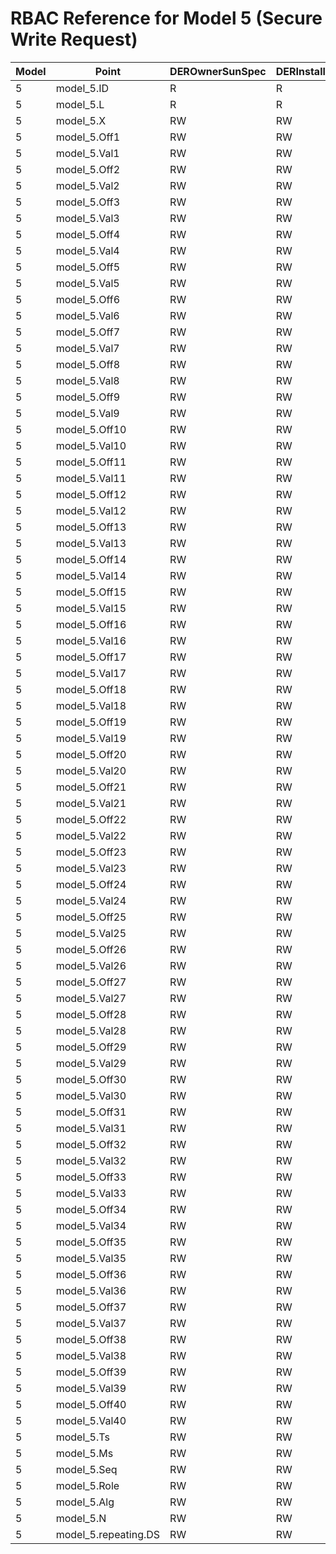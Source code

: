 # RBAC Reference for Model 5 (Secure Write Request)

| Model | Point | DEROwnerSunSpec | DERInstallerSunSpec | DERVendorSunSpec | ServiceProviderSunSpec | GridOperatorSunSpec |
|-------|-------|------------------|---------------------|------------------|------------------------|---------------------|
| 5 | model_5.ID | R | R | R | R | R |
| 5 | model_5.L | R | R | R | R | R |
| 5 | model_5.X | RW | RW | RW | RW | RW |
| 5 | model_5.Off1 | RW | RW | RW | RW | RW |
| 5 | model_5.Val1 | RW | RW | RW | RW | RW |
| 5 | model_5.Off2 | RW | RW | RW | RW | RW |
| 5 | model_5.Val2 | RW | RW | RW | RW | RW |
| 5 | model_5.Off3 | RW | RW | RW | RW | RW |
| 5 | model_5.Val3 | RW | RW | RW | RW | RW |
| 5 | model_5.Off4 | RW | RW | RW | RW | RW |
| 5 | model_5.Val4 | RW | RW | RW | RW | RW |
| 5 | model_5.Off5 | RW | RW | RW | RW | RW |
| 5 | model_5.Val5 | RW | RW | RW | RW | RW |
| 5 | model_5.Off6 | RW | RW | RW | RW | RW |
| 5 | model_5.Val6 | RW | RW | RW | RW | RW |
| 5 | model_5.Off7 | RW | RW | RW | RW | RW |
| 5 | model_5.Val7 | RW | RW | RW | RW | RW |
| 5 | model_5.Off8 | RW | RW | RW | RW | RW |
| 5 | model_5.Val8 | RW | RW | RW | RW | RW |
| 5 | model_5.Off9 | RW | RW | RW | RW | RW |
| 5 | model_5.Val9 | RW | RW | RW | RW | RW |
| 5 | model_5.Off10 | RW | RW | RW | RW | RW |
| 5 | model_5.Val10 | RW | RW | RW | RW | RW |
| 5 | model_5.Off11 | RW | RW | RW | RW | RW |
| 5 | model_5.Val11 | RW | RW | RW | RW | RW |
| 5 | model_5.Off12 | RW | RW | RW | RW | RW |
| 5 | model_5.Val12 | RW | RW | RW | RW | RW |
| 5 | model_5.Off13 | RW | RW | RW | RW | RW |
| 5 | model_5.Val13 | RW | RW | RW | RW | RW |
| 5 | model_5.Off14 | RW | RW | RW | RW | RW |
| 5 | model_5.Val14 | RW | RW | RW | RW | RW |
| 5 | model_5.Off15 | RW | RW | RW | RW | RW |
| 5 | model_5.Val15 | RW | RW | RW | RW | RW |
| 5 | model_5.Off16 | RW | RW | RW | RW | RW |
| 5 | model_5.Val16 | RW | RW | RW | RW | RW |
| 5 | model_5.Off17 | RW | RW | RW | RW | RW |
| 5 | model_5.Val17 | RW | RW | RW | RW | RW |
| 5 | model_5.Off18 | RW | RW | RW | RW | RW |
| 5 | model_5.Val18 | RW | RW | RW | RW | RW |
| 5 | model_5.Off19 | RW | RW | RW | RW | RW |
| 5 | model_5.Val19 | RW | RW | RW | RW | RW |
| 5 | model_5.Off20 | RW | RW | RW | RW | RW |
| 5 | model_5.Val20 | RW | RW | RW | RW | RW |
| 5 | model_5.Off21 | RW | RW | RW | RW | RW |
| 5 | model_5.Val21 | RW | RW | RW | RW | RW |
| 5 | model_5.Off22 | RW | RW | RW | RW | RW |
| 5 | model_5.Val22 | RW | RW | RW | RW | RW |
| 5 | model_5.Off23 | RW | RW | RW | RW | RW |
| 5 | model_5.Val23 | RW | RW | RW | RW | RW |
| 5 | model_5.Off24 | RW | RW | RW | RW | RW |
| 5 | model_5.Val24 | RW | RW | RW | RW | RW |
| 5 | model_5.Off25 | RW | RW | RW | RW | RW |
| 5 | model_5.Val25 | RW | RW | RW | RW | RW |
| 5 | model_5.Off26 | RW | RW | RW | RW | RW |
| 5 | model_5.Val26 | RW | RW | RW | RW | RW |
| 5 | model_5.Off27 | RW | RW | RW | RW | RW |
| 5 | model_5.Val27 | RW | RW | RW | RW | RW |
| 5 | model_5.Off28 | RW | RW | RW | RW | RW |
| 5 | model_5.Val28 | RW | RW | RW | RW | RW |
| 5 | model_5.Off29 | RW | RW | RW | RW | RW |
| 5 | model_5.Val29 | RW | RW | RW | RW | RW |
| 5 | model_5.Off30 | RW | RW | RW | RW | RW |
| 5 | model_5.Val30 | RW | RW | RW | RW | RW |
| 5 | model_5.Off31 | RW | RW | RW | RW | RW |
| 5 | model_5.Val31 | RW | RW | RW | RW | RW |
| 5 | model_5.Off32 | RW | RW | RW | RW | RW |
| 5 | model_5.Val32 | RW | RW | RW | RW | RW |
| 5 | model_5.Off33 | RW | RW | RW | RW | RW |
| 5 | model_5.Val33 | RW | RW | RW | RW | RW |
| 5 | model_5.Off34 | RW | RW | RW | RW | RW |
| 5 | model_5.Val34 | RW | RW | RW | RW | RW |
| 5 | model_5.Off35 | RW | RW | RW | RW | RW |
| 5 | model_5.Val35 | RW | RW | RW | RW | RW |
| 5 | model_5.Off36 | RW | RW | RW | RW | RW |
| 5 | model_5.Val36 | RW | RW | RW | RW | RW |
| 5 | model_5.Off37 | RW | RW | RW | RW | RW |
| 5 | model_5.Val37 | RW | RW | RW | RW | RW |
| 5 | model_5.Off38 | RW | RW | RW | RW | RW |
| 5 | model_5.Val38 | RW | RW | RW | RW | RW |
| 5 | model_5.Off39 | RW | RW | RW | RW | RW |
| 5 | model_5.Val39 | RW | RW | RW | RW | RW |
| 5 | model_5.Off40 | RW | RW | RW | RW | RW |
| 5 | model_5.Val40 | RW | RW | RW | RW | RW |
| 5 | model_5.Ts | RW | RW | RW | RW | RW |
| 5 | model_5.Ms | RW | RW | RW | RW | RW |
| 5 | model_5.Seq | RW | RW | RW | RW | RW |
| 5 | model_5.Role | RW | RW | RW | RW | RW |
| 5 | model_5.Alg | RW | RW | RW | RW | RW |
| 5 | model_5.N | RW | RW | RW | RW | RW |
| 5 | model_5.repeating.DS | RW | RW | RW | RW | RW |
